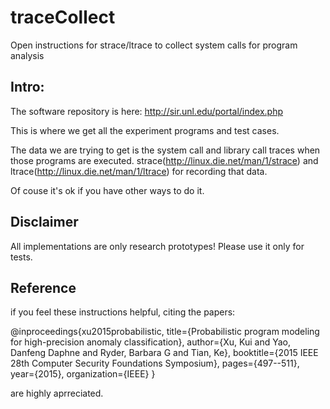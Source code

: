 # traceCollect

Open instructions for strace/ltrace to collect system calls for program analysis


## Intro:
The software repository is here:
http://sir.unl.edu/portal/index.php

This is where we get all the experiment programs and test cases.

The data we are trying to get is the system call and library call traces when those programs are executed. 
strace(http://linux.die.net/man/1/strace) and ltrace(http://linux.die.net/man/1/ltrace) for recording that data. 

Of couse it's ok if you have other ways to do it.


## Disclaimer
All implementations are only research prototypes!
Please use it only for tests.


## Reference
if you feel these instructions helpful, citing the papers:

@inproceedings{xu2015probabilistic,
  title={Probabilistic program modeling for high-precision anomaly classification},
  author={Xu, Kui and Yao, Danfeng Daphne and Ryder, Barbara G and Tian, Ke},
  booktitle={2015 IEEE 28th Computer Security Foundations Symposium},
  pages={497--511},
  year={2015},
  organization={IEEE}
}



are highly aprreciated.
